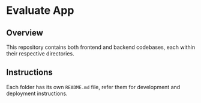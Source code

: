 # Evaluate App

## Overview
This repository contains both frontend and backend codebases, each within their respective directories. 

## Instructions
Each folder has its own `README.md` file, refer them for development and deployment instructions.
